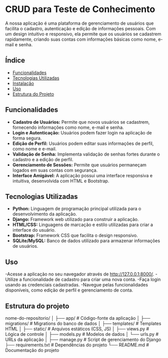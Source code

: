 # CRUD para Teste de Conhecimento

A nossa aplicação é uma plataforma de gerenciamento de usuários que facilita o cadastro, autenticação e edição de informações pessoais. Com um design intuitivo e responsivo, ela permite que os usuários se cadastrem rapidamente, criando suas contas com informações básicas como nome, e-mail e senha.

## Índice
- [Funcionalidades](#funcionalidades)
- [Tecnologias Utilizadas](#tecnologias-utilizadas)
- [Instalação](#instalação)
- [Uso](#uso)
- [Estrutura do Projeto](#estrutura-do-projeto)


## Funcionalidades
- **Cadastro de Usuários:** Permite que novos usuários se cadastrem, fornecendo informações como nome, e-mail e senha.
- **Login e Autenticação:** Usuários podem fazer login na aplicação de forma segura.
- **Edição de Perfil:** Usuários podem editar suas informações de perfil, como nome e e-mail.
- **Validação de Senha:** Implementa validação de senhas fortes durante o cadastro e a edição de perfil.
- **Gerenciamento de Sessões:** Permite que usuários permaneçam logados em suas contas com segurança.
- **Interface Amigável:** A aplicação possui uma interface responsiva e intuitiva, desenvolvida com HTML e Bootstrap.

## Tecnologias Utilizadas
- **Python:** Linguagem de programação principal utilizada para o desenvolvimento da aplicação.
- **Django:** Framework web utilizado para construir a aplicação.
- **HTML/CSS:** Linguagens de marcação e estilo utilizadas para criar a interface do usuário.
- **Bootstrap:** Framework CSS que facilita o design responsivo.
- **SQLite/MySQL:** Banco de dados utilizado para armazenar informações de usuários.

## Uso

-Acesse a aplicação no seu navegador através de http://127.0.0.1:8000/.
-Utilize a funcionalidade de cadastro para criar uma nova conta.
-Faça login usando as credenciais cadastradas.
-Navegue pelas funcionalidades disponíveis, como edição de perfil e gerenciamento de conta.

## Estrutura do projeto
nome-do-repositorio/
│
├── app/                  # Código-fonte da aplicação
│   ├── migrations/       # Migrations do banco de dados
│   ├── templates/        # Templates HTML
│   ├── static/           # Arquivos estáticos (CSS, JS)
│   ├── views.py          # Lógica de controle
│   ├── models.py         # Modelos de dados
│   └── urls.py           # URLs da aplicação
│
├── manage.py             # Script de gerenciamento do Django
├── requirements.txt      # Dependências do projeto
└── README.md             # Documentação do projeto
